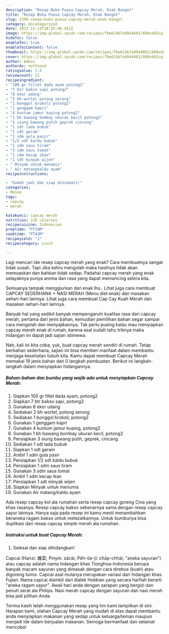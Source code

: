 ```yaml
---
description: "Resep Buka Puasa Capcay Merah, Enak Banget"
title: "Resep Buka Puasa Capcay Merah, Enak Banget"
slug: 2399-resep-buka-puasa-capcay-merah-enak-banget
category: Uncategorized
date: 2022-12-13T10:35:40.561Z
image: https://img-global.cpcdn.com/recipes/fbe614b7e8044682/680x482cq70/capcay-merah-foto-resep-utama.jpg
hideToc: false
enableToc: true
enableTocContent: false
thumbnail: https://img-global.cpcdn.com/recipes/fbe614b7e8044682/680x482cq70/capcay-merah-foto-resep-utama.jpg
cover: https://img-global.cpcdn.com/recipes/fbe614b7e8044682/680x482cq70/capcay-merah-foto-resep-utama.jpg
author: Admin
authorAv: notfound
ratingvalue: 3.6
reviewcount: 22
recipeingredient:
- "100 gr fillet dada ayam potong2"
- "7 btr bakso sapi potong2"
- "8 ekor udang"
- "2 bh wortel potong serong"
- "1 bonggol brokoli potong2"
- "1 genggam kapri"
- "4 kuntum jamur kuping potong2"
- "1 bh bawang bombay ukuran kecil potong2"
- "3 siung bawang putih geprek cincang"
- "1 sdt lada bubuk"
- "1 sdt garam"
- "1 sdm gula pasir"
- "1/2 sdt kaldu bubuk"
- "1 sdm saus tiram"
- "3 sdm saus tomat"
- "1 sdm kecap ikan"
- "1 sdt minyak wijen"
- " Minyak untuk menumis"
- " Air matangkaldu ayam"
recipeinstructions:

- "Sudah jadi dan siap dinikmati!"
categories:
- Resep
tags:
- capcay
- merah

katakunci: capcay merah 
nutrition: 228 calories
recipecuisine: Indonesian
preptime: "PT24M"
cooktime: "PT43M"
recipeyield: "1"
recipecategory: Lunch

---
```



Lagi mencari ide resep capcay merah yang enak? Cara membuatnya sangat tidak susah. Tapi Jika keliru mengolah maka hasilnya tidak akan memuaskan dan bahkan tidak sedap. Padahal capcay merah yang enak selayaknya punya aroma dan rasa yang dapat memancing selera kita.


Semuanya tampak menggiurkan dan enak lho.. Lihat juga cara membuat CAPCAY SEDERHANA + NASI MERAH (Menu diet enak) dan masakan sehari-hari lainnya. Lihat juga cara membuat Cap Cay Kuah Merah dan masakan sehari-hari lainnya.

Banyak hal yang sedikit banyak mempengaruhi kualitas rasa dari capcay merah, pertama dari jenis bahan, kemudian pemilihan bahan segar sampai cara mengolah dan menyajikannya. Tak perlu pusing kalau mau menyiapkan capcay merah enak di rumah, karena asal sudah tahu triknya maka hidangan ini dapat jadi sajian istimewa.


Nah, kali ini kita coba, yuk, buat capcay merah sendiri di rumah. Tetap berbahan sederhana, sajian ini bisa memberi manfaat dalam membantu menjaga kesehatan tubuh kita. Kamu dapat membuat Capcay Merah memakai 19 jenis bahan dan 0 langkah pembuatan. Berikut ini langkah-langkah dalam menyiapkan hidangannya.

<!--inarticleads1-->

##### Bahan-bahan dan bumbu yang wajib ada untuk menyiapkan Capcay Merah:

1. Siapkan 100 gr fillet dada ayam, potong2
1. Siapkan 7 btr bakso sapi, potong2
1. Gunakan 8 ekor udang
1. Sediakan 2 bh wortel, potong serong
1. Sediakan 1 bonggol brokoli, potong2
1. Gunakan 1 genggam kapri
1. Gunakan 4 kuntum jamur kuping, potong2
1. Gunakan 1 bh bawang bombay ukuran kecil, potong2
1. Persiapkan 3 siung bawang putih, geprek, cincang
1. Sediakan 1 sdt lada bubuk
1. Siapkan 1 sdt garam
1. Ambil 1 sdm gula pasir
1. Persiapkan 1/2 sdt kaldu bubuk
1. Persiapkan 1 sdm saus tiram
1. Gunakan 3 sdm saus tomat
1. Ambil 1 sdm kecap ikan
1. Persiapkan 1 sdt minyak wijen
1. Siapkan  Minyak untuk menumis
1. Gunakan  Air matang/kaldu ayam


Ada resep capcay kol ala rumahan serta resep capcay goreng Cina yang khas rasanya. Resep capcay bakso sebenarnya sama dengan resep capcay sayur lainnya. Hanya saja pada resep ini kamu mesti menambahkan beraneka ragam bakso untuk melezatkannya. Untuk bumbunya bisa duplikasi dari resep capcay simple merah ala rumahan. 

<!--inarticleads2-->

##### Instruksi untuk buat Capcay Merah:


1. Selesai dan siap dihidangkan!

Capcai (Hanzi: 雜菜; Pinyin: zácài; Pe̍h-ōe-jī: cha̍p-chhài; &#34;aneka sayuran&#34;) atau capcay adalah nama hidangan khas Tionghoa-Indonesia berupa banyak macam sayuran yang dimasak dengan cara direbus (kuah) atau digoreng tumis. Capcai asal mulanya merupakan variasi dari hidangan khas Fujian. Nama capcai diambil dari dialek Hokkian yang secara harfiah berarti &#34;aneka ragam sayur&#34;. Awali hari anda dengan sarapan yang bergizi dan penuh serat ala Philips. Nasi merah capcay dengan sayuran dan nasi merah bisa jadi pilihan Anda. 

Terima kasih telah menggunakan resep yang tim kami tampilkan di sini. Harapan kami, olahan Capcay Merah yang mudah di atas dapat membantu anda menyiapkan makanan yang sedap untuk keluarga/teman maupun menjadi ide dalam berjualan makanan. Semoga bermanfaat dan selamat mencoba!

